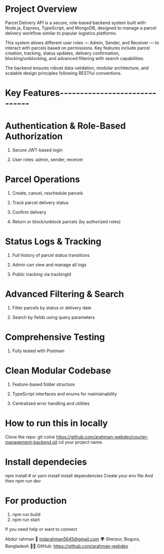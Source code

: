# Project Overview

Parcel Delivery API is a secure, role-based backend system built with Node.js, Express, TypeScript, and MongoDB, designed to manage a parcel delivery workflow similar to popular logistics platforms.

This system allows different user roles — Admin, Sender, and Receiver — to interact with parcels based on permissions. Key features include parcel creation, tracking, status updates, delivery confirmation, blocking/unblocking, and advanced filtering with search capabilities.

The backend ensures robust data validation, modular architecture, and scalable design principles following RESTful conventions.

# Key Features------------------------------

# Authentication & Role-Based Authorization

1. Secure JWT-based login

2. User roles: admin, sender, receiver

# Parcel Operations

1. Create, cancel, reschedule parcels

2. Track parcel delivery status

3. Confirm delivery

4. Return or block/unblock parcels (by authorized roles)

# Status Logs & Tracking

1. Full history of parcel status transitions

2. Admin can view and manage all logs

3. Public tracking via trackingId

# Advanced Filtering & Search

1. Filter parcels by status or delivery date

2. Search by fields using query parameters

# Comprehensive Testing

1. Fully tested with Postman



# Clean Modular Codebase

1. Feature-based folder structure

2. TypeScript interfaces and enums for maintainability

3. Centralized error handling and utilities

# How to run this in locally
Clone the repo: git colne https://github.com/arahman-webdev/courier-management-backend.git
cd your project name.

# Install dependecies
npm install #  or yarn install
install dependencies
Create your env file
And then npm run dev

# For production 
1. npm run build
2. npm run start

If you need help or want to connect

Abdur rahman
    📧 mdarahman5645@gmail.com
    🌍 Sherpur, Bogura, Bangladesh
    👨‍💻 GitHub: https://github.com/arahman-webdev

